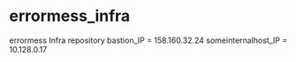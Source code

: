 # errormess_infra
errormess Infra repository
bastion_IP = 158.160.32.24
someinternalhost_IP = 10.128.0.17
